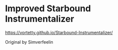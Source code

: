 # Improved Starbound Instrumentalizer
https://vortetty.github.io/Starbound-Instrumentalizer/

Original by Simverfeelin
